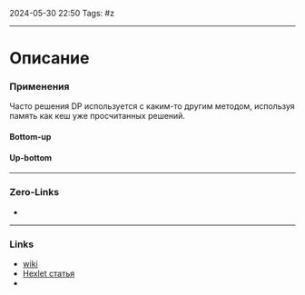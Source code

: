 2024-05-30 22:50
Tags: #z

___
# Описание

### Применения
Часто решения DP используется с каким-то другим методом, используя память как кеш уже просчитанных решений.
#### Bottom-up

#### Up-bottom

___
### Zero-Links
- 

___
### Links
- [wiki](https://ru.wikipedia.org/wiki/%D0%94%D0%B8%D0%BD%D0%B0%D0%BC%D0%B8%D1%87%D0%B5%D1%81%D0%BA%D0%BE%D0%B5_%D0%BF%D1%80%D0%BE%D0%B3%D1%80%D0%B0%D0%BC%D0%BC%D0%B8%D1%80%D0%BE%D0%B2%D0%B0%D0%BD%D0%B8%D0%B5)
- [Hexlet статья](https://guides.hexlet.io/ru/dynamic-programming/)
- 